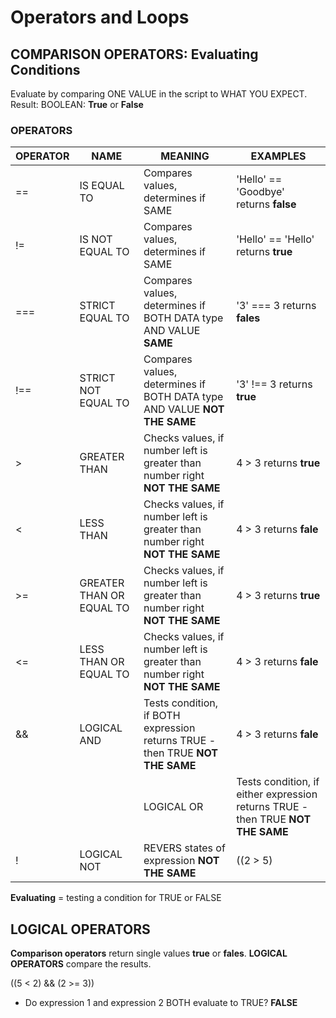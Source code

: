 # Operators and Loops

## COMPARISON OPERATORS: Evaluating Conditions

Evaluate by comparing ONE VALUE in the script to WHAT YOU EXPECT. Result: BOOLEAN: __True__ or __False__

### OPERATORS

OPERATOR | NAME | MEANING | EXAMPLES
--- | --- | --- | ---
== | IS EQUAL TO | Compares values, determines if SAME | 'Hello' == 'Goodbye' returns __false__
!= | IS NOT EQUAL TO | Compares values, determines if SAME | 'Hello' == 'Hello' returns __true__
=== | STRICT EQUAL TO | Compares values, determines if BOTH DATA type AND VALUE __SAME__ | '3' === 3 returns __fales__
!== | STRICT NOT EQUAL TO | Compares values, determines if BOTH DATA type AND VALUE __NOT THE SAME__ | '3' !== 3 returns __true__
> | GREATER THAN | Checks values, if number left is greater than number right  __NOT THE SAME__ | 4 > 3 returns __true__
< | LESS THAN | Checks values, if number left is greater than number right  __NOT THE SAME__ | 4 > 3 returns __fale__
>= | GREATER THAN OR EQUAL TO | Checks values, if number left is greater than number right  __NOT THE SAME__ | 4 > 3 returns __true__
<= | LESS THAN OR EQUAL TO | Checks values, if number left is greater than number right  __NOT THE SAME__ | 4 > 3 returns __fale__
&& | LOGICAL AND | Tests condition, if BOTH expression returns TRUE - then TRUE  __NOT THE SAME__ | 4 > 3 returns __fale__
|| | LOGICAL OR | Tests condition, if either expression returns TRUE - then TRUE  __NOT THE SAME__ | ((2 > 5) || (2 < 1)) returns __fale__
! | LOGICAL NOT | REVERS states of expression  __NOT THE SAME__ | ((2 > 5) || (2 < 1)) returns __fale__

__Evaluating__ = testing a condition for TRUE or FALSE

## LOGICAL OPERATORS

__Comparison operators__ return single values __true__ or __fales__.  __LOGICAL OPERATORS__ compare the results.

((5 < 2) && (2 >= 3))
- Do expression 1 and expression 2 BOTH evaluate to TRUE? __FALSE__

